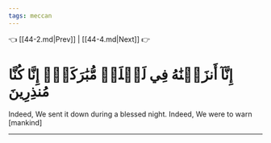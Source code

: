 ```yaml
---
tags: meccan
---
```


👈 [[44-2.md|Prev]] | [[44-4.md|Next]] 👉

# إِنَّآ أَنزَلۡنَٰهُ فِي لَيۡلَةٖ مُّبَٰرَكَةٍۚ إِنَّا كُنَّا مُنذِرِينَ

Indeed, We sent it down during a blessed night. Indeed, We were to warn [mankind]

---

